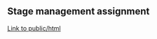 ## Stage management assignment

[Link to public/html](https://users.metropolia.fi/~mirohi/WebOhjelmointi/Week5/Stage_management/dist/)

